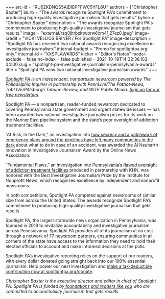 +++
arc-id = "RU6ZKDNQS5AIDIBPFFWC5YFL6U"
authors = ["Christopher Baxter"]
blurb = "The awards recognize Spotlight PA's commitment to producing high-quality investigative journalism that gets results."
byline = "Christopher Baxter"
description = "The awards recognize Spotlight PA's commitment to producing high-quality investigative journalism that gets results."
image = "external/rzq0jhrbzktwbrw6cm41j27ez0.jpeg"
image-credit = "VICKI VELLIOS BRINER / For Spotlight PA"
image-description = "Spotlight PA has received two national awards recognizing excellence in investigative journalism."
internal-budget = "Promo for spotlightpa.org only."
internal-id = "XXSPLAWARDS"
kicker = "Editor's Notes"
modal-exclude = false
no-index = false
published = 2021-10-19T14:32:36.102-04:00
slug = "spotlight-pa-investigative-journalism-pennsylvania-awards"
title = "Spotlight PA wins two national investigative journalism awards"
+++

<a href="https://lesspage.com/"><i>Spotlight PA</i></a><i> is an independent, nonpartisan newsroom powered by The Philadelphia Inquirer in partnership with PennLive/The Patriot-News, TribLIVE/Pittsburgh Tribune-Review, and WITF Public Media. </i><a href="https://lesspage.com/newsletters"><i>Sign up for our free newsletters</i></a><i>.</i>

Spotlight PA — a nonpartisan, reader-funded newsroom dedicated to covering Pennsylvania state government and urgent statewide issues — has been awarded two national investigative journalism prizes for its work on the Mariner East pipeline system and the state’s poor oversight of addiction treatment facilities.

“At Risk, In the Dark,” an investigation into <a href="https://lesspage.com/series/mariner-east-pipeline/" target="_blank">how secrecy and a patchwork of emergency plans around the pipelines have left many communities in the dark</a> about what to do in case of an accident, was awarded the Al Neuharth Innovation in Investigative Journalism Award by the Online News Association.

“Fundamental Flaws,” an investigation into <a href="https://lesspage.com/series/fundamental-flaws/" target="_blank">Pennsylvania’s flawed oversight of addiction treatment facilities</a> produced in partnership with KHN, was honored with the Best Investigative Journalism Prize by the Institute for Nonprofit News, which recognizes excellence by independent and nonprofit newsrooms.

<script src="https://lesspage.com/embed.js" async></script><div data-spl-embed-version="1" data-spl-src="https://lesspage.com/embeds/donate/?teaser_text=Spotlight%20PA%20delivers%20original%2C%20fearless%20investigative%20reporting%20for%20Pennsylvania.%20Help%20power%20our%20next%20investigation%20by%20making%20a%20tax-deductible%20contribution%20now.&eyebrow_text=WHILE%20YOU'RE%20HERE"></div>

In both competitions, Spotlight PA competed against newsrooms of similar size from across the United States. The awards recognize Spotlight PA’s commitment to producing high-quality investigative journalism that gets results.

Spotlight PA, the largest statewide news organization in Pennsylvania, was founded in 2019 to revitalize accountability and investigative journalism across Pennsylvania. Spotlight PA provides all of its journalism at no cost through a network of 77 newsroom partners, ensuring communities in all corners of the state have access to the information they need to hold their elected officials to account and make informed decisions at the polls.

Spotlight PA’s investigative reporting relies on the support of our readers, with every dollar donated going straight back into our 100% essential journalism. Help power our next investigation and <a href="http://checkout.fundjournalism.org/memberform?org_id=spotlightpa&campaign=7015G0000003ZtBQAU" target="_blank">make a tax-deductible contribution now at spotlightpa.org/donate</a>.

<i>Christopher Baxter is the executive director and editor in chief of Spotlight PA. Spotlight PA is funded by</i><a href="https://lesspage.com/support"><i> foundations</i></a><i> </i><a href="https://lesspage.com/support"><i>and readers like you</i></a><i> who are committed to accountability journalism that gets results.</i>
